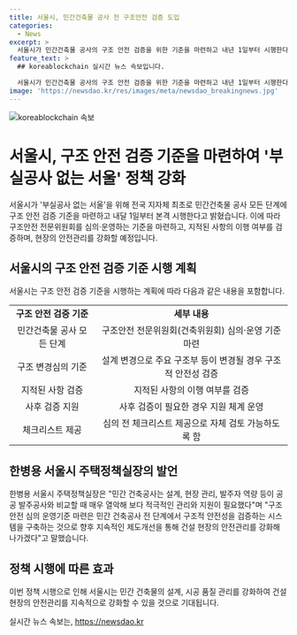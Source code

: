```yaml
---
title: 서울시, 민간건축물 공사 전 구조안전 검증 도입
categories:
  - News
excerpt: >
  서울시가 민간건축물 공사의 구조 안전 검증을 위한 기준을 마련하고 내년 1일부터 시행한다고 발표했다. 이는 부실공사 제로 서울 대책의 후속 조치로, 설계 및 시공 품질 강화를 통해 안전성을 증진할 예정이다. 구체적으로는 변경된 구조부의 안전성을 검증하는 심의 기준을 신설하고, 심의 전 체크리스트를 제공하여 사업자가 자체적으로 검토할 수 있도록 지원한다. 이에 관련한 안내와 지원 방법을 마련하며, 민간건축공사의 안전관리를 강화할 것으로 계획되었다.
feature_text: >
  ## koreablockchain 실시간 뉴스 속보입니다.

  서울시가 민간건축물 공사의 구조 안전 검증을 위한 기준을 마련하고 내년 1일부터 시행한다고 발표했다. 이는 부실공사 제로 서울 대책의 후속 조치로, 설계 및 시공 품질 강화를 통해 안전성을 증진할 예정이다. 구체적으로는 변경된 구조부의 안전성을 검증하는 심의 기준을 신설하고, 심의 전 체크리스트를 제공하여 사업자가 자체적으로 검토할 수 있도록 지원한다. 이에 관련한 안내와 지원 방법을 마련하며, 민간건축공사의 안전관리를 강화할 것으로 계획되었다.
image: 'https://newsdao.kr/res/images/meta/newsdao_breakingnews.jpg'
---
```


<p><img src="https://newsdao.kr/res/images/meta/newsdao_breakingnews.jpg" alt="koreablockchain 속보" /></p>

<h1>서울시, 구조 안전 검증 기준을 마련하여 '부실공사 없는 서울' 정책 강화</h1>

<p data-ke-size="size16">서울시가 '부실공사 없는 서울'을 위해 전국 지자체 최초로 민간건축물 공사 모든 단계에 구조 안전 검증 기준을 마련하고 내달 1일부터 본격 시행한다고 밝혔습니다. 이에 따라 구조안전 전문위원회를 심의·운영하는 기준을 마련하고, 지적된 사항의 이행 여부를 검증하며, 현장의 안전관리를 강화할 예정입니다.</p>

<h2 data-ke-size="size26">서울시의 구조 안전 검증 기준 시행 계획</h2>

<p data-ke-size="size16">서울시는 구조 안전 검증 기준을 시행하는 계획에 따라 다음과 같은 내용을 포함합니다.</p>

<table>
    <tbody>
        <tr>
            <td style="text-align: center; height: 17px;"><b>구조 안전 검증 기준</b></td>
            <td style="text-align: center; height: 17px;"><b>세부 내용</b></td>
        </tr>
        <tr>
            <td style="text-align: center; height: 17px;">민간건축물 공사 모든 단계</td>
            <td style="text-align: center; height: 17px;">구조안전 전문위원회(건축위원회) 심의·운영 기준 마련</td>
        </tr>
        <tr>
            <td style="text-align: center; height: 17px;">구조 변경심의 기준</td>
            <td style="text-align: center; height: 17px;">설계 변경으로 주요 구조부 등이 변경될 경우 구조적 안전성 검증</td>
        </tr>
        <tr>
            <td style="text-align: center; height: 17px;">지적된 사항 검증</td>
            <td style="text-align: center; height: 17px;">지적된 사항의 이행 여부를 검증</td>
        </tr>
        <tr>
            <td style="text-align: center; height: 17px;">사후 검증 지원</td>
            <td style="text-align: center; height: 17px;">사후 검증이 필요한 경우 지원 체계 운영</td>
        </tr>
        <tr>
            <td style="text-align: center; height: 17px;">체크리스트 제공</td>
            <td style="text-align: center; height: 17px;">심의 전 체크리스트 제공으로 자체 검토 가능하도록 함</td>
        </tr>
    </tbody>
</table>

<h2 data-ke-size="size26">한병용 서울시 주택정책실장의 발언</h2>

<p data-ke-size="size16">한병용 서울시 주택정책실장은 "민간 건축공사는 설계, 현장 관리, 발주자 역량 등이 공공 발주공사와 비교할 때 매우 열악해 보다 적극적인 관리와 지원이 필요했다"며 "구조 안전 심의 운영기준 마련은 민간 건축공사 전 단계에서 구조적 안전성을 검증하는 시스템을 구축하는 것으로 향후 지속적인 제도개선을 통해 건설 현장의 안전관리를 강화해 나가겠다"고 말했습니다.</p>

<h2 data-ke-size="size26">정책 시행에 따른 효과</h2>

<p data-ke-size="size16">이번 정책 시행으로 인해 서울시는 민간 건축물의 설계, 시공 품질 관리를 강화하여 건설 현장의 안전관리를 지속적으로 강화할 수 있을 것으로 기대됩니다.</p>
실시간 뉴스 속보는, <a href="https://newsdao.kr" rel="dofollow">https://newsdao.kr</a>


